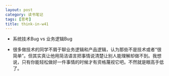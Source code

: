 ```yaml
---
layout: post
category: 读书笔记
tags: [思考]
title: think-in-w41
---
```


- 系统技术Bug vs 业务逻辑Bug



- 很多做技术的同学不屑于聊业务逻辑和产品逻辑，认为那些不是技术或者“很简单”。但其实真让他用简洁语言把事情说清楚让别人能理解却做不到。我想说，只有你能轻松做好一件事情的时候才有资格蔑视它吧。不然就是眼高手低了。